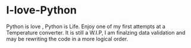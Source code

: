 I-love-Python
=============

Python is love , Python is Life. Enjoy one of my first attempts at a Temperature converter. It is still a W.I.P, I am finalzing data validation and may be rewriting the code in a more logical order.
